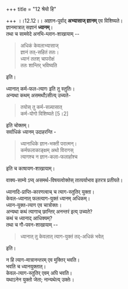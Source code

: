 +++
title = "12 श्रेयो हि"

+++
।।12.12।। अज्ञान-पूर्वाद् **अभ्यासाज् ज्ञानम्** एव विशिष्यते।  
ज्ञानमात्रात् सज्ञानं **ध्यानम्**।  
तथा च सामवेदे अनभि-म्लान-शाखायाम् --  

> अधिकं केवलाभ्यासाज्  
> ज्ञानं तत्-सहितं ततः।  
> ध्यानं ततश् चापरोक्षं  
> ततः शान्तिर् भविष्यति 

इति।

ध्यानात् कर्म-फल-त्यागः इति तु स्तुतिः।  
अन्यथा कथम् असमर्थोऽसीत्य् उच्यते-  

> तयोस् तु कर्म-सन्न्यासात्  
> कर्म-योगो विशिष्यते \[5।2\] 

इति चोक्तम्।  
सर्वाधिकं ध्यानम् उदाहरन्ति - 

> ध्यानाधिके ज्ञान-भक्ती परात्मन्।  
> कर्मफलाकाङ्क्षम् अथो विरागस्  
> त्यागश्च न ज्ञान-कला-फलार्हाश्च 

इति च काषायण-शाखायाम्। 

वाक्य-साम्ये ऽप्य् असमर्थ-विषयत्वोक्तेस् तात्पर्याभाव इतरत्र प्रतीयते। 

ध्यानादि-प्राप्ति-कारणत्वाच् च त्याग-स्तुतिर् युक्ता।  
केवल-ध्यानात् फलत्याग-युक्तं ध्यानम् अधिकम्।  
ध्यान-युक्त-त्याग एव चात्रोक्तः।  
अन्यथा कथं त्यागाच् छान्तिर् अनन्तरं इत्य् उच्यते?  
कथं च ध्यानाद् आधिक्यम्?  
तथा च गौ-पवन-शाखायाम् --  

> ध्यानात् तु केवलात् त्याग-युक्तं तद्-अधिकं भवेत् 

इति। 

न हि त्याग-मात्रानन्तरम् एव मुक्तिर् भवति।  
भवति च ध्यानयुक्तात्।  
केवल-त्याग-स्तुतिर् एवम् अपि भवति।  
यथाऽनेन युक्तो जेता; नान्यथेत्य् उक्तेः।
